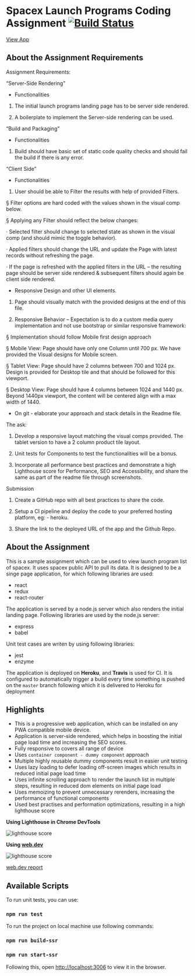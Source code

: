 # Spacex Launch Programs Coding Assignment [![Build Status](https://travis-ci.com/GreatGK/Publicis-Sapient-Coding-Assignment-SpaceX-Launch-Programs.svg?token=YWCqv3LnsBAKe7p5pikE&branch=main)](https://travis-ci.com/github/GreatGK/Publicis-Sapient-Coding-Assignment-SpaceX-Launch-Programs)

[View App](https://sapient-coding-assignment.herokuapp.com/)

## About the Assignment Requirements

Assignment Requirements:

“Server-Side Rendering”

- Functionalities

1. The initial launch programs landing page has to be server side rendered.

2. A boilerplate to implement the Server-side rendering can be used.

“Build and Packaging”

- Functionalities

1. Build should have basic set of static code quality checks and should fail the build if there is any error.

“Client Side”

- Functionalities

1. User should be able to Filter the results with help of provided Filters.

§ Filter options are hard coded with the values shown in the visual comp below.

§ Applying any Filter should reflect the below changes:

· Selected filter should change to selected state as shown in the visual comp (and should mimic the toggle behavior).

· Applied filters should change the URL and update the Page with latest records without refreshing the page.

· If the page is refreshed with the applied filters in the URL – the resulting page should be server side rendered & subsequent filters should again be client side rendered.

- Responsive Design and other UI elements.

1. Page should visually match with the provided designs at the end of this file.

2. Responsive Behavior – Expectation is to do a custom media query implementation and not use bootstrap or similar responsive framework:

§ Implementation should follow Mobile first design approach

§ Mobile View: Page should have only one Column until 700 px. We have provided the Visual designs for Mobile screen.

§ Tablet View: Page should have 2 columns between 700 and 1024 px. Design is provided for Desktop tile and that should be followed for this viewport.

§ Desktop View: Page should have 4 columns between 1024 and 1440 px. Beyond 1440px viewport, the content will be centered align with a max width of 1440.

- On git - elaborate your approach and stack details in the Readme file.

The ask:

1. Develop a responsive layout matching the visual comps provided. The tablet version to have a 2 column product tile layout.

2. Unit tests for Components to test the functionalities will be a bonus.

3. Incorporate all performance best practices and demonstrate a high Lighthouse score for Performance, SEO and Accessibility, and share the same as part of the readme file through screenshots.

Submission

1. Create a GitHub repo with all best practices to share the code.

2. Setup a CI pipeline and deploy the code to your preferred hosting platform, eg: - heroku.

3. Share the link to the deployed URL of the app and the Github Repo.


## About the Assignment

This is a sample assignment which can be used to view launch program list of spacex. It uses spacex public API to pull its data.
It is designed to be a singe page application, for which following libraries are used:
- react
- redux
- react-router

The application is served by a node.js server which also renders the initial landing page. Following libraries are used by the node.js server:
- express
- babel

Unit test cases are writen by using following libraries:
- jest
- enzyme

The application is deployed on **Heroku**, and **Travis** is used for CI. It is configured to automatically trigger a build every time something is pushed on the `master` branch following which it is delivered to Heroku for deployment

## Highlights
- This is a progressive web application, which can be installed on any PWA compatible mobile device.
- Application is server-side rendered, which helps in boosting the initial page load time and increasing the SEO scores.
- Fully responsive to covers all range of device
- Uses `container component - dummy component` approach
- Multiple highly reusable dummy components result in easier unit testing
- Uses lazy loading to defer loading off-screen images which results in reduced initial page load time
- Uses infinite scrolling approach to render the launch list in multiple steps, resulting in reduced dom elements on initial page load
- Uses memoizing to prevent unnecessary rerenders, increasing the performance of functional components
- Used best practises and performation optimizations, resulting in a high lighthouse score

**Using Lighthouse in Chrome DevTools**

![lighthouse score](https://imgur.com/cMpAvy9)

**Using [web.dev](https://web.dev/measure)**

![lighthouse score](https://imgur.com/Ikab7Rr)

[web.dev report](https://lighthouse-dot-webdotdevsite.appspot.com//lh/html?url=https%3A%2F%2Fsapient-coding-assignment.herokuapp.com%2F)

## Available Scripts

To run unit tests, you can use:
### `npm run test`

To run the project on local machine use following commands:

### `npm run build-ssr`
### `npm run start-ssr`


Following this, open [http://localhost:3006](http://localhost:3006) to view it in the browser.
